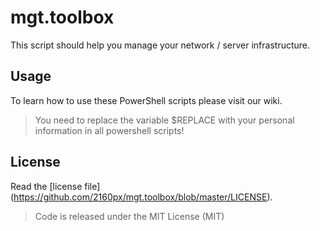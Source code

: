 # mgt.toolbox

This script should help you manage your network / server infrastructure.

Usage
------

To learn how to use these PowerShell scripts please visit our wiki.
> You need to replace the variable $REPLACE with your personal information in all powershell scripts!

License
------

Read the [license file] (https://github.com/2160px/mgt.toolbox/blob/master/LICENSE).
> Code is released under the MIT License (MIT)
